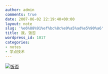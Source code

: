 ```yaml
---
author: admin
comments: true
date: 2007-06-02 22:19:40+00:00
layout: note
slug: '%e6%88%91%ef%bc%8c%e9%a5%ad%e5%90%a6'
title: 我，饭否
wordpress_id: 1017
categories:
- notes
- 学点技术
---
```


[![饭否](http://badge.fanfou.com/user_timeline/wangpei/single.png)](http://fanfou.com/wangpei)
